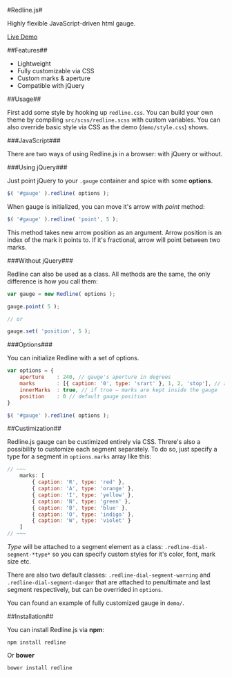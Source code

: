 #Redline.js#

Highly flexible JavaScript-driven html gauge.

[Live Demo](http://dsblv.github.io/Redline.js/)

##Features##

* Lightweight
* Fully customizable via CSS
* Custom marks & aperture
* Compatible with jQuery

##Usage##

First add some style by hooking up `redline.css`. You can build your own theme by compiling `src/scss/redline.scss` with custom variables. You can also override basic style via CSS as the demo (`demo/style.css`) shows.

###JavaScript###

There are two ways of using Redline.js in a browser: with jQuery or without.

###Using jQuery###

Just point jQuery to your `.gauge` container and spice with some **options**.

```javascript
$( '#gauge' ).redline( options );
```

When gauge is initialized, you can move it's arrow with *point* method:

```javascript
$( '#gauge' ).redline( 'point', 5 );
```

This method takes new arrow position as an argument. Arrow position is an index of the mark it points to. If it's fractional, arrow will point between two marks.

###Without jQuery###

Redline can also be used as a class. All methods are the same, the only difference is how you call them:

```javascript
var gauge = new Redline( options );

gauge.point( 5 );

// or

gauge.set( 'position', 5 );
```

###Options###

You can initialize Redline with a set of options.

```javascript
var options = {
    aperture    : 240, // gauge's aperture in degrees
    marks       : [{ caption: '0', type: 'srart' }, 1, 2, 'stop'], // array of custom marks
    innerMarks  : true, // if true — marks are kept inside the gauge
    position    : 0 // default gauge position
}

$( '#gauge' ).redline( options );
```

##Custimization##

Redline.js gauge can be custimized entirely via CSS. Threre's also a possibility to customize each segment separately. To do so, just specify a type for a segment in `options.marks` array like this:

```javascript
// ~~~
    marks: [
        { caption: 'R', type: 'red' },
        { caption: 'A', type: 'orange' },
        { caption: 'I', type: 'yellow' },
        { caption: 'N', type: 'green' },
        { caption: 'B', type: 'blue' },
        { caption: 'O', type: 'indigo' },
        { caption: 'W', type: 'violet' }
    ]
// ~~~
```

*Type* will be attached to a segment element as a class: `.redline-dial-segment-*type*` so you can specify custom styles for it's color, font, mark size etc.

There are also two default classes: `.redline-dial-segment-warning` and `.redline-dial-segment-danger` that are attached to penultimate and last 
segment respectively, but can be overrided in `options`.

You can found an example of fully customized gauge in `demo/`.

##Installation##

You can install Redline.js via **npm**:

```
npm install redline
```

Or **bower**

```
bower install redline
```